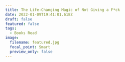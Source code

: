 ```yaml
---
title: The Life-Changing Magic of Not Giving a F*ck
date: 2022-01-09T19:41:01.618Z
draft: false
featured: false
tags:
  - Books Read
image:
  filename: featured.jpg
  focal_point: Smart
  preview_only: false
---
```

